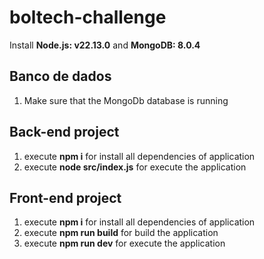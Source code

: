 # boltech-challenge

Install **Node.js: v22.13.0** and **MongoDB: 8.0.4**

## Banco de dados
1. Make sure that the MongoDb database is running

## Back-end project
1. execute **npm i** for install all dependencies of application
2. execute **node src/index.js** for execute the application

## Front-end project
1. execute **npm i** for install all dependencies of application
2. execute **npm run build** for build the application
3. execute **npm run dev** for execute the application
